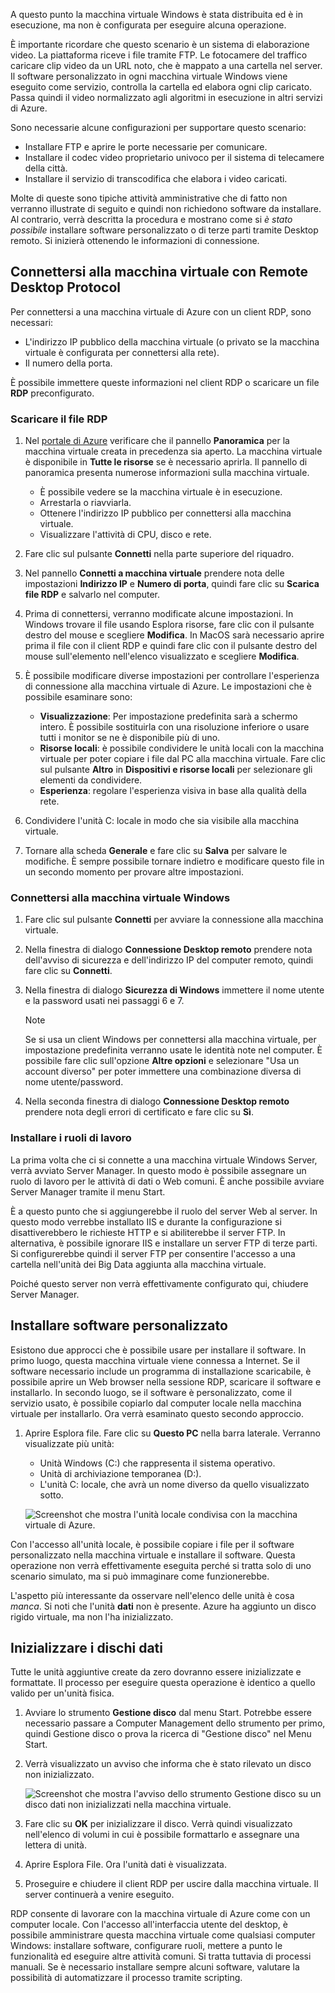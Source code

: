 A questo punto la macchina virtuale Windows è stata distribuita ed è in esecuzione, ma non è configurata per eseguire alcuna operazione.

È importante ricordare che questo scenario è un sistema di elaborazione video. La piattaforma riceve i file tramite FTP. Le fotocamere del traffico caricare clip video da un URL noto, che è mappato a una cartella nel server. Il software personalizzato in ogni macchina virtuale Windows viene eseguito come servizio, controlla la cartella ed elabora ogni clip caricato. Passa quindi il video normalizzato agli algoritmi in esecuzione in altri servizi di Azure.

Sono necessarie alcune configurazioni per supportare questo scenario:

- Installare FTP e aprire le porte necessarie per comunicare.
- Installare il codec video proprietario univoco per il sistema di telecamere della città.
- Installare il servizio di transcodifica che elabora i video caricati.

Molte di queste sono tipiche attività amministrative che di fatto non verranno illustrate di seguito e quindi non richiedono software da installare. Al contrario, verrà descritta la procedura e mostrano come si _è stato possibile_ installare software personalizzato o di terze parti tramite Desktop remoto. Si inizierà ottenendo le informazioni di connessione.

## <a name="connect-to-the-vm-with-remote-desktop-protocol"></a>Connettersi alla macchina virtuale con Remote Desktop Protocol

Per connettersi a una macchina virtuale di Azure con un client RDP, sono necessari:

- L'indirizzo IP pubblico della macchina virtuale (o privato se la macchina virtuale è configurata per connettersi alla rete).
- Il numero della porta.

È possibile immettere queste informazioni nel client RDP o scaricare un file **RDP** preconfigurato.

### <a name="download-the-rdp-file"></a>Scaricare il file RDP

1. Nel [portale di Azure](https://portal.azure.com?azure-portal=true) verificare che il pannello **Panoramica** per la macchina virtuale creata in precedenza sia aperto. La macchina virtuale è disponibile in **Tutte le risorse** se è necessario aprirla. Il pannello di panoramica presenta numerose informazioni sulla macchina virtuale.

    - È possibile vedere se la macchina virtuale è in esecuzione.
    - Arrestarla o riavviarla.
    - Ottenere l'indirizzo IP pubblico per connettersi alla macchina virtuale.
    - Visualizzare l'attività di CPU, disco e rete.

1. Fare clic sul pulsante **Connetti** nella parte superiore del riquadro.

1. Nel pannello **Connetti a macchina virtuale** prendere nota delle impostazioni **Indirizzo IP** e **Numero di porta**, quindi fare clic su **Scarica file RDP** e salvarlo nel computer.

1. Prima di connettersi, verranno modificate alcune impostazioni. In Windows trovare il file usando Esplora risorse, fare clic con il pulsante destro del mouse e scegliere **Modifica**. In MacOS sarà necessario aprire prima il file con il client RDP e quindi fare clic con il pulsante destro del mouse sull'elemento nell'elenco visualizzato e scegliere **Modifica**.

1. È possibile modificare diverse impostazioni per controllare l'esperienza di connessione alla macchina virtuale di Azure. Le impostazioni che è possibile esaminare sono:

    - **Visualizzazione**: Per impostazione predefinita sarà a schermo intero. È possibile sostituirla con una risoluzione inferiore o usare tutti i monitor se ne è disponibile più di uno.
    - **Risorse locali**: è possibile condividere le unità locali con la macchina virtuale per poter copiare i file dal PC alla macchina virtuale. Fare clic sul pulsante **Altro** in **Dispositivi e risorse locali** per selezionare gli elementi da condividere.
    - **Esperienza**: regolare l'esperienza visiva in base alla qualità della rete.

1. Condividere l'unità C: locale in modo che sia visibile alla macchina virtuale.

1. Tornare alla scheda **Generale** e fare clic su **Salva** per salvare le modifiche. È sempre possibile tornare indietro e modificare questo file in un secondo momento per provare altre impostazioni.

### <a name="connect-to-the-windows-vm"></a>Connettersi alla macchina virtuale Windows

1. Fare clic sul pulsante **Connetti** per avviare la connessione alla macchina virtuale.

1. Nella finestra di dialogo **Connessione Desktop remoto** prendere nota dell'avviso di sicurezza e dell'indirizzo IP del computer remoto, quindi fare clic su **Connetti**.

1. Nella finestra di dialogo **Sicurezza di Windows** immettere il nome utente e la password usati nei passaggi 6 e 7.

    > [!NOTE]
    > Se si usa un client Windows per connettersi alla macchina virtuale, per impostazione predefinita verranno usate le identità note nel computer. È possibile fare clic sull'opzione **Altre opzioni** e selezionare "Usa un account diverso" per poter immettere una combinazione diversa di nome utente/password.

1. Nella seconda finestra di dialogo **Connessione Desktop remoto** prendere nota degli errori di certificato e fare clic su **Sì**.

### <a name="install-worker-roles"></a>Installare i ruoli di lavoro

La prima volta che ci si connette a una macchina virtuale Windows Server, verrà avviato Server Manager. In questo modo è possibile assegnare un ruolo di lavoro per le attività di dati o Web comuni. È anche possibile avviare Server Manager tramite il menu Start.

È a questo punto che si aggiungerebbe il ruolo del server Web al server. In questo modo verrebbe installato IIS e durante la configurazione si disattiverebbero le richieste HTTP e si abiliterebbe il server FTP. In alternativa, è possibile ignorare IIS e installare un server FTP di terze parti. Si configurerebbe quindi il server FTP per consentire l'accesso a una cartella nell'unità dei Big Data aggiunta alla macchina virtuale.

Poiché questo server non verrà effettivamente configurato qui, chiudere Server Manager.

## <a name="install-custom-software"></a>Installare software personalizzato

Esistono due approcci che è possibile usare per installare il software. In primo luogo, questa macchina virtuale viene connessa a Internet. Se il software necessario include un programma di installazione scaricabile, è possibile aprire un Web browser nella sessione RDP, scaricare il software e installarlo. In secondo luogo, se il software è personalizzato, come il servizio usato, è possibile copiarlo dal computer locale nella macchina virtuale per installarlo. Ora verrà esaminato questo secondo approccio.

1. Aprire Esplora file. Fare clic su **Questo PC** nella barra laterale. Verranno visualizzate più unità:

    - Unità Windows (C:) che rappresenta il sistema operativo.
    - Unità di archiviazione temporanea (D:).
    - L'unità C: locale, che avrà un nome diverso da quello visualizzato sotto.

    ![Screenshot che mostra l'unità locale condivisa con la macchina virtuale di Azure.](../media/6-drive-list.png)

Con l'accesso all'unità locale, è possibile copiare i file per il software personalizzato nella macchina virtuale e installare il software. Questa operazione non verrà effettivamente eseguita perché si tratta solo di uno scenario simulato, ma si può immaginare come funzionerebbe.

L'aspetto più interessante da osservare nell'elenco delle unità è cosa _manca_. Si noti che l'unità **dati** non è presente. Azure ha aggiunto un disco rigido virtuale, ma non l'ha inizializzato.

## <a name="initialize-data-disks"></a>Inizializzare i dischi dati

Tutte le unità aggiuntive create da zero dovranno essere inizializzate e formattate. Il processo per eseguire questa operazione è identico a quello valido per un'unità fisica.

1. Avviare lo strumento **Gestione disco** dal menu Start. Potrebbe essere necessario passare a Computer Management dello strumento per primo, quindi Gestione disco o prova la ricerca di "Gestione disco" nel Menu Start.

1. Verrà visualizzato un avviso che informa che è stato rilevato un disco non inizializzato.

    ![Screenshot che mostra l'avviso dello strumento Gestione disco su un disco dati non inizializzati nella macchina virtuale.](../media/6-disk-management.png)

1. Fare clic su **OK** per inizializzare il disco. Verrà quindi visualizzato nell'elenco di volumi in cui è possibile formattarlo e assegnare una lettera di unità.

1. Aprire Esplora File. Ora l'unità dati è visualizzata.

1. Proseguire e chiudere il client RDP per uscire dalla macchina virtuale. Il server continuerà a venire eseguito.

RDP consente di lavorare con la macchina virtuale di Azure come con un computer locale. Con l'accesso all'interfaccia utente del desktop, è possibile amministrare questa macchina virtuale come qualsiasi computer Windows: installare software, configurare ruoli, mettere a punto le funzionalità ed eseguire altre attività comuni. Si tratta tuttavia di processi manuali. Se è necessario installare sempre alcuni software, valutare la possibilità di automatizzare il processo tramite scripting.